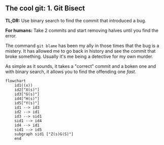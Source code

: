 ## The cool git: 1. Git Bisect

**TL;DR:** Use binary search to find the commit that introduced a bug.

**For humans:** Take 2 commits and start removing halves until you find the error.

The command `git blame` has been my ally in those times that the bug is a mistery. It has allowed me to go back in history and see the commit that broke something. Usually it's me being a detective for my own murder.

As simple as it sounds, it takes a "correct" commit and a boken one and with binary search, it allows you to find the offending one _fast_.

```mermaid
flowchart 
    id1((x))
    id2["X(s)"]
    id3["G(s)"]
    id4["H(s)"]
    id5["Y(s)"]
    id1 --> id3
    id2 --> id1
    id3 --> sid1
    sid1 --> id4
    id4 --> id1
    sid1 --> id5
    subgraph sid1 ["Z(s)G(S)"]
    end
```
